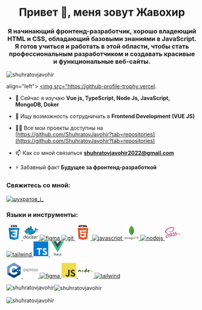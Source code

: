 <h1 align="center">Привет 👋, меня зовут Жавохир</h1>
<h3 align="center">Я начинающий фронтенд-разработчик, хорошо владеющий HTML и CSS, обладающий базовыми знаниями в JavaScript. Я готов учиться и работать в этой области, чтобы стать профессиональным разработчиком и создавать красивые и функциональные веб-сайты.</h3>

<p align="left"> <img src="https://komarev.com/ghpvc/? username=shuhratovjavohir&label=Profile%20views&color=0e75b6&style=flat" alt="shuhratovjavohir" /> </p> <p

align="left"> <a href="https://github.com/ryo-ma/github- профиль-трофей"><img src="https://github-profile-trophy.vercel.



- 🌱 Сейчас я изучаю **Vue js, TypeScript, Node Js, JavaScript, MongoDB, Doker**

- 👯 Ищу возможность сотрудничать в **Frontend Development (VUE JS)**

- 👨‍💻 Все мои проекты доступны на [https://github.com/ShuhratovJavohir?tab=repositories](https://github.com/ShuhratovJavohir?tab=repositories)

- 📫 Как со мной связаться **shuhratovjavohir2022@gmail.com**

- ⚡ Забавный факт **Будущее за фронтенд-разработкой**

<h3 align="left">Свяжитесь со мной:</h3>
<p align="left">
<a href="https://instagram.com/shukhratov_j_ " target="blank"><img align="center" src="https://raw.githubusercontent.com/rahuldkjain/github-profile-readme-generator/master/src/images/icons/Social/instagram.svg" alt="шухратов_j_" height="30" width="40" /></a>
</p>

<h3 align="left">Языки и инструменты:</h3>
<p align="left"> <a href="https://www.w3schools.com/cpp/" target="_blank" rel="noreferrer">  </a> <a href="https://www. w3schools.com/css/" target="_blank" rel="noreferrer"> <img src="https://raw.githubusercontent.com/devicons/devicon/master/icons/css3/css3-original-wordmark.svg " alt="css3" width="40" height="40"/> </a> <a href="https://www.docker.com/" target="_blank" rel="noreferrer"> <img src="https://raw.githubusercontent.com/devicons/devicon/master/icons/docker/docker-original-wordmark.svg" alt=" docker" width="40" height="40"/> </a> <a href="https://www.figma.com/" target="_blank" rel="noreferrer"> <img src=" https://www.vectorlogo.zone/logos/figma/figma-icon.svg" alt="figma" width="40" height="40"/> </a> <a href="https:// git-scm.com/" target="_blank" rel="noreferrer"> <img src="https://www.vectorlogo.zone/logos/git-scm/git-scm-icon.svg" alt="git" width="40" height="40"/> </a> <a href="https://www.w3.org/html/" target="_blank" rel="noreferrer "> <img src="https://raw.githubusercontent.com/devicons/devicon/master/icons/html5/html5-original-wordmark.svg" alt="html5" width="40" height="40" /> </a> <a href="https://developer.mozilla.org/en-US/docs/Web/JavaScript" target="_blank" rel="noreferrer"> <img src="https:/ /raw.githubusercontent.com/devicons/devicon/master/icons/javascript/javascript-original.svg" alt="javascript" width="40" height="40"/> </a> <a href="https://www.mongodb.com/" target="_blank" rel="noreferrer"> <img src="https://raw.githubusercontent.com/devicons/devicon/master/icons/mongodb/mongodb-original-wordmark.svg" alt="mongodb" width="40" height="40"/> </a> <a href="https://nodejs.org" target="_blank" rel="noreferrer"> <img src="https://raw.githubusercontent.com/devicons/devicon/master/icons /nodejs/nodejs-original-wordmark.svg" alt="nodejs" width="40" height="40"/> </a> <a href="https://sass-lang.com" target="_blank" rel="noreferrer"> <img src="https://raw.githubusercontent.com/devicons/devicon/master/icons/sass/sass-original.svg" alt="sass" ширина ="40" height="40"/> </a> <a href="https://tailwindcss.com/" target="_blank" rel="noreferrer"> <img src="https://www .vectorlogo.zone/logos/tailwindcss/tailwindcss-icon.svg" alt="tailwind" width="40" height="40"/> </a> <a href="https://www.typescriptlang.org /" target="_blank" rel="noreferrer"> <img src="https://raw.githubusercontent.com/devicons/devicon/master/icons/typescript/typescript-original.svg" alt="typescript" width="40" height="40"/> </a> <a href="https://vuejs.org/" target="_blank" rel="noreferrer"> <img src="https://raw.githubusercontent.com/devicons/devicon/master/icons/vuejs/vuejs-original-wordmark.svg" alt="vuejs" width="40" height="40"/>
<p align="left"> <a href="https://www.w3schools.com/cpp/" target="_blank" rel="noreferrer"> <img src="https://raw.githubusercontent.com/devicons/devicon/master/icons/cplusplus/cplusplus-original.svg" alt="cplusplus" width="40" height="40"/> </a> <a href="https://expressjs.com" target="_blank" rel="noreferrer"> <img src="https://raw.githubusercontent.com/devicons/devicon/master/icons/express/express-original-wordmark.svg" alt="express" width="40" height="40"/> </a> <a href="https://www.figma.com/" target="_blank" rel="noreferrer"> <img src="https://www.vectorlogo.zone/logos/figma/figma-icon.svg" alt="figma" width="40" height="40"/> </a> <a href="https://developer.mozilla.org/en-US/docs/Web/JavaScript" target="_blank" rel="noreferrer"> <img src="https://raw.githubusercontent.com/devicons/devicon/master/icons/javascript/javascript-original.svg" alt="javascript" width="40" height="40"/> </a> <a href="https://nodejs.org" target="_blank" rel="noreferrer"> <img src="https://raw.githubusercontent.com/devicons/devicon/master/icons/nodejs/nodejs-original-wordmark.svg" alt="nodejs" width="40" height="40"/> </a> <a href="https://tailwindcss.com/" target="_blank" rel="noreferrer"> <img src="https://www.vectorlogo.zone/logos/tailwindcss/tailwindcss-icon.svg" alt="tailwind" width="40" height="40"/> </a> </p></ а> 

<p><img align="left" src="https://github-readme-stats.vercel.app/api/top-langs?username=shuhratovjavohir&show_icons=true&locale=en&layout=compact" alt="shuhratovjavohir" /> </p>

<p> <img align="center" src="https://github-readme-stats.vercel.app/api?username=shuhratovjavohir&show_icons=true&locale=en" alt="shuhratovjavohir" /> </p>

<p><img align="center" src="https://github-readme-streak-stats.herokuapp.com/?user=shuhratovjavohir&" alt="shuhratovjavohir" /></p>
